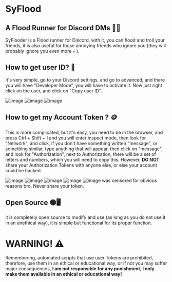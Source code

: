 # SyFlood

## A Flood Runner for Discord DMs 📜😡

SyFlooder is a Flood runner for Discord, with it, you can flood and troll your friends, it is also useful for those annoying friends who ignore you (they will probably ignore you even more 💀 ).

## How to get user ID? 🪪

It's very simple, go to your Discord settings, and go to advanced, and there you will have "Developer Mode", you will have to activate it. Now just right click on the user, and click on "Copy user ID".

![image](https://github.com/user-attachments/assets/c726fb3f-f0a2-447b-96fe-4b2cf3726a9e)
![image](https://github.com/user-attachments/assets/33023e18-7217-40a4-bd12-c1f84a93510a)
![image](https://github.com/user-attachments/assets/cfb143e3-bf35-451a-9e22-a55bf403b0d4)



## How to get my Account Token ? 🪙

This is more complicated, but it's easy, you need to be in the browser, and press Ctrl + Shift + I and you will enter inspect mode, then look for "Network", and click, if you don't have something written "message", or something similar, type anything that will appear, then click on "message", and look for "Authorization", next to Authorization, there will be a set of letters and numbers, which you will need to copy this. However, **DO NOT** share your Authorization Tokens with anyone else, or else your account could be hacked.

![image](https://github.com/user-attachments/assets/434ce0e5-9d5c-4763-bdfd-eea70582e6b5)
![image](https://github.com/user-attachments/assets/2bab9cfd-0db0-458d-9ba1-8d15caea0fdb)
![image](https://github.com/user-attachments/assets/18d92f83-0d12-4d51-8a1b-30ad2f326451)
![image](https://github.com/user-attachments/assets/8ae5ec8c-3abf-447a-8034-9e098a98b21e)
![image](https://github.com/user-attachments/assets/8c13907a-a72b-475b-83fb-cb16f5c533c5)
was censored for obvious reasons bro. Never share your token.






## Open Source 🟢🖥️

it is completely open source to modify and use (as long as you do not use it in an unethical way), it is simple but functional for its proper function.

# WARNING! ⚠️

Remembering, automated scripts that use user Tokens are prohibited, therefore, use them in an ethical or educational way, or if not you may suffer major consequences, **I am not responsible for any punishment, I only make them available in an ethical or educational way!**
